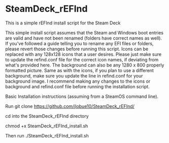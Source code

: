 # SteamDeck_rEFInd
This is a simple rEFInd install script for the Steam Deck

This simple install script assumes that the Steam and Windows boot entries are valid and have not been renamed (folders have correct names as well).
If you've followed a guide telling you to rename any EFI files or folders, please revert those changes before running this script.
Icons can be replaced with any 128x128 icons that a user desires. Please just make sure to update the refind.conf file for the correct icon names, if deviating from what's provided here.
The background can also be any 1280 x 800 properly formatted picture. Same as with the icons, if you plan to use a different background, make sure you update the line in refind.conf for your background image.
I recommend making any changes to the icons or background and refind.conf file before running the installation script.

Basic Installation instructions (assuming from a SteamOS command line).

Run git clone https://github.com/jlobue10/SteamDeck_rEFInd/

cd into the SteamDeck_rEFInd directory

chmod +x SteamDeck_rEFInd_install.sh

Then run
./SteamDeck_rEFInd_install.sh
